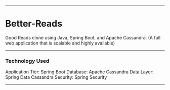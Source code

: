 _________________________________________________________________
# Better-Reads
Good Reads clone using Java, Spring Boot, and Apache Cassandra.
(A full web application that is scalable and highly available)

_________________________________________________________________
### Technology Used 
Application Tier: Spring Boot
Database: Apache Cassandra
Data Layer: Spring Data Cassandra
Security: Spring Security
_________________________________________________________________

